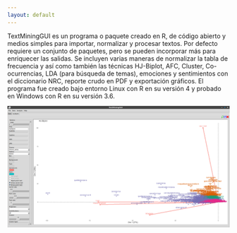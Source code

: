 ```yaml
---
layout: default
---
```


TextMiningGUI es un programa o paquete creado en R, de código abierto y medios simples para importar, normalizar y procesar textos. Por defecto requiere un conjunto de paquetes, pero se pueden incorporar más para enriquecer las salidas. Se incluyen varias maneras de normalizar la tabla de frecuencia y así como también las técnicas HJ-Biplot, AFC, Cluster, Co-ocurrencias, LDA (para búsqueda de temas), emociones y sentimientos con el diccionario NRC, reporte crudo en PDF y exportación gráficos. El programa fue creado bajo entorno Linux con R en su versión 4 y probado en Windows con R en su versión 3.6.

<img src="/assets/img/screenshot.png">